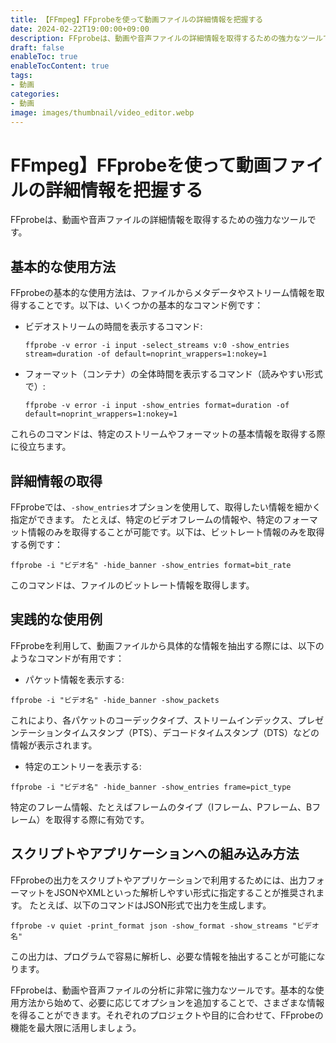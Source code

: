 ```yaml
---
title: 【FFmpeg】FFprobeを使って動画ファイルの詳細情報を把握する
date: 2024-02-22T19:00:00+09:00
description: FFprobeは、動画や音声ファイルの詳細情報を取得するための強力なツールです。
draft: false
enableToc: true
enableTocContent: true
tags: 
- 動画
categories: 
- 動画
image: images/thumbnail/video_editor.webp
---
```


# FFmpeg】FFprobeを使って動画ファイルの詳細情報を把握する

FFprobeは、動画や音声ファイルの詳細情報を取得するための強力なツールです。

## 基本的な使用方法

FFprobeの基本的な使用方法は、ファイルからメタデータやストリーム情報を取得することです。以下は、いくつかの基本的なコマンド例です：

- ビデオストリームの時間を表示するコマンド:
  ```
  ffprobe -v error -i input -select_streams v:0 -show_entries stream=duration -of default=noprint_wrappers=1:nokey=1
  ```
- フォーマット（コンテナ）の全体時間を表示するコマンド（読みやすい形式で）:
  ```
  ffprobe -v error -i input -show_entries format=duration -of default=noprint_wrappers=1:nokey=1
  ```

これらのコマンドは、特定のストリームやフォーマットの基本情報を取得する際に役立ちます。

## 詳細情報の取得

FFprobeでは、`-show_entries`オプションを使用して、取得したい情報を細かく指定ができます。
たとえば、特定のビデオフレームの情報や、特定のフォーマット情報のみを取得することが可能です。以下は、ビットレート情報のみを取得する例です：

```
ffprobe -i "ビデオ名" -hide_banner -show_entries format=bit_rate
```
このコマンドは、ファイルのビットレート情報を取得します。

## 実践的な使用例

FFprobeを利用して、動画ファイルから具体的な情報を抽出する際には、以下のようなコマンドが有用です：

- パケット情報を表示する:
```
ffprobe -i "ビデオ名" -hide_banner -show_packets
```
これにより、各パケットのコーデックタイプ、ストリームインデックス、プレゼンテーションタイムスタンプ（PTS）、デコードタイムスタンプ（DTS）などの情報が表示されます。

- 特定のエントリーを表示する:
```
ffprobe -i "ビデオ名" -hide_banner -show_entries frame=pict_type
```
特定のフレーム情報、たとえばフレームのタイプ（Iフレーム、Pフレーム、Bフレーム）を取得する際に有効です。

## スクリプトやアプリケーションへの組み込み方法

FFprobeの出力をスクリプトやアプリケーションで利用するためには、出力フォーマットをJSONやXMLといった解析しやすい形式に指定することが推奨されます。
たとえば、以下のコマンドはJSON形式で出力を生成します。

```
ffprobe -v quiet -print_format json -show_format -show_streams "ビデオ名"
```

この出力は、プログラムで容易に解析し、必要な情報を抽出することが可能になります。

FFprobeは、動画や音声ファイルの分析に非常に強力なツールです。基本的な使用方法から始めて、必要に応じてオプションを追加することで、さまざまな情報を得ることができます。それぞれのプロジェクトや目的に合わせて、FFprobeの機能を最大限に活用しましょう。

